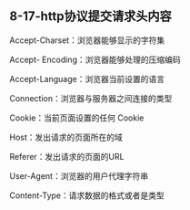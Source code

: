 ## 8-17-http协议提交请求头内容

Accept-Charset：浏览器能够显示的字符集

Accept- Encoding：浏览器能够处理的压缩编码

Accept-Language：浏览器当前设置的语言

Connection：浏览器与服务器之间连接的类型

Cookie：当前页面设置的任何 Cookie

Host：发出请求的页面所在的域

Referer：发出请求的页面的URL

User-Agent：浏览器的用户代理字符串

Content-Type：请求数据的格式或者是类型
